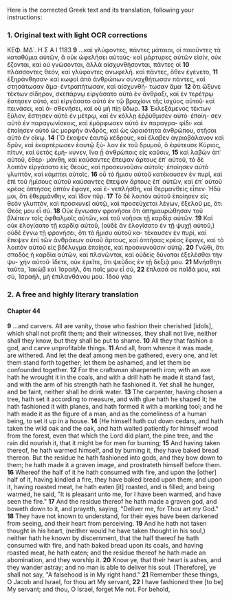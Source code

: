 Here is the corrected Greek text and its translation, following your instructions:

### 1. Original text with light OCR corrections

ΚΕΦ. ΜΔ΄.                 Η Σ Α Ι                 1183
**9** ...καὶ γλύφοντες, πάντες μάταιοι, οἱ ποιοῦντες τὰ καταθύμια
αὐτῶν, ἃ οὐκ ὠφελήσει αὐτούς· καὶ μάρτυρες αὐτῶν εἰσίν, οὐκ
ἔζονται, καὶ οὐ γνώσονται, ἀλλὰ αἰσχυνθήσονται, πάντες οἱ
**10** πλάσσοντες θεόν, καὶ γλύφοντες ἀνωφελῆ. καὶ πάντες, ὅθεν ἐγένετο,
**11** ἐξηράνθησαν· καὶ κωφοὶ ἀπὸ ἀνθρώπων συναχθήτωσαν
πάντες, καὶ στησάτωσαν ἅμα· ἐντραπήτωσαν, καὶ αἰσχυνθή-
τωσαν ἅμα·
**12** ὅτι ὤξυνε τέκτων σίδηρον, σκεπάρνῳ εἰργάσατο
αὐτὸ ἐν ἄνθραξι, καὶ ἐν τερέτρῳ ἔστησεν αὐτό, καὶ εἰργάσατο
αὐτὸ ἐν τῷ βραχίονι τῆς ἰσχύος αὐτοῦ· καὶ πεινάσει, καὶ ἀ-
σθενήσει, καὶ οὐ μὴ πίῃ ὕδωρ.
**13** Ἐκλεξάμενος τέκτων ξύλον,
ἔστησεν αὐτὸ ἐν μέτρῳ, καὶ ἐν κόλλῃ ἐῤῥύθμισεν αὐτό· ἐποίη-
σεν αὐτὸ ἐν παραγωνίσκοις, καὶ ἐμόρφωσεν αὐτὸ ἐν παραγρα-
φίδι· καὶ ἐποίησεν αὐτὸ ὡς μορφὴν ἀνδρός, καὶ ὡς ὡραιότητα
ἀνθρώπου, στῆσαι αὐτὸ ἐν οἴκῳ.
**14** (Ὃ ἔκοψεν ἑαυτῷ κέδρους,
καὶ ἔλαβεν ἀγριοβάλανον καὶ δρῦν, καὶ ἐκαρτέρωσεν ἑαυτῷ ξύ-
λον ἐκ τοῦ δρυμοῦ, ὃ ἐφύτευσε Κύριος, πίτυν, καὶ ὑετὸς ἐμή-
κυνεν, ἵνα ᾖ ἀνθρώποις εἰς καῦσιν,
**15** καὶ λαβὼν ἀπ᾿ αὐτοῦ, ἐθερ-
μάνθη, καὶ καύσαντες ἔπεψαν ἄρτους ἐπ᾿ αὐτοῦ, τὸ δὲ λοιπὸν
εἰργάσατο εἰς θεούς, καὶ προσκυνοῦσιν αὐτοῖς· ἐποίησεν αὐτὸ
γλυπτόν, καὶ κάμπτει αὐτοῖς.
**16** οὗ τὸ ἥμισυ αὐτοῦ κατέκαυσεν
ἐν πυρί, καὶ ἐπὶ τοῦ ἡμίσους αὐτοῦ καύσαντες ἔπεψαν ἄρτους
ἐπ᾿ αὐτῶν, καὶ ἐπ᾿ αὐτοῦ κρέας ὀπτήσας ὀπτὸν ἔφαγε, καὶ ἐ-
νεπλήσθη, καὶ θερμανθεὶς εἶπεν· Ἡδὺ μοι, ὅτι ἐθερμάνθην, καὶ
ἴδον πῦρ.
**17** Τὸ δὲ λοιπὸν αὐτοῦ ἐποίησεν εἰς θεὸν γλυπτόν, καὶ
προσκυνεῖ αὐτῷ, καὶ προσεύχεται λέγων, ἔξελοῦ με, ὅτι Θεός
μου εἶ σύ.
**18** Οὐκ ἔγνωσαν φρονῆσαι ὅτι ἀπημαυρώθησαν τοῦ βλέπειν
τοῖς ὀφθαλμοῖς αὐτῶν, καὶ τοῦ νοῆσαι τῇ καρδίᾳ αὐτῶν.
**19** Καὶ οὐκ ἐλογίσατο τῇ καρδίᾳ αὐτοῦ, (οὐδὲ ἂν ἐλογίσατο ἐν τῇ
ψυχῇ αὐτοῦ,) οὐδὲ ἔγνω τῇ φρονήσει, ὅτι τὸ ἥμισυ αὐτοῦ κα-
τέκαυσεν ἐν πυρί, καὶ ἔπεψεν ἐπὶ τῶν ἀνθράκων αὐτοῦ ἄρτους,
καὶ ὀπτήσας κρέας ἔφαγε, καὶ τὸ λοιπὸν αὐτοῦ εἰς βδέλυγμα
ἐποίησε, καὶ προσκυνοῦσιν αὐτῷ.
**20** Γνῶθι, ὅτι σποδὸς ἡ καρδία
αὐτῶν, καὶ πλανῶνται, καὶ οὐδεὶς δύναται ἐξελέσθαι τὴν ψυ-
χὴν αὐτοῦ· ἴδετε, οὐκ ἐρεῖτε, ὅτι ψεῦδος ἐν τῇ δεξιᾷ μου.
**21** Μνήσθητι ταῦτα, Ἰακὼβ καὶ Ἰσραήλ, ὅτι παῖς μου εἶ σύ,
**22** ἔπλασά σε παῖδά μου, καὶ σύ, Ἰσραήλ, μὴ ἐπιλανθάνου μου.
Ἰδοὺ γὰρ

### 2. A free and highly literary translation

#### Chapter 44

**9** ...and carvers. All are vanity,
    those who fashion their cherished [idols],
    which shall not profit them;
    and their witnesses, they shall not live,
    neither shall they know,
    but they shall be put to shame.
**10** All they that fashion a god,
    and carve unprofitable things.
**11** And all, from whence it was made, are withered.
    And let the deaf among men be gathered, every one,
    and let them stand forth together;
    let them be ashamed, and let them be confounded together.
**12** For the craftsman sharpeneth iron;
    with an axe hath he wrought it in the coals,
    and with a drill hath he made it stand fast,
    and with the arm of his strength hath he fashioned it.
    Yet shall he hunger, and be faint,
    neither shall he drink water.
**13** The carpenter, having chosen a tree,
    hath set it according to measure,
    and with glue hath he shaped it;
    he hath fashioned it with planes,
    and hath formed it with a marking tool;
    and he hath made it as the figure of a man,
    and as the comeliness of a human being,
    to set it up in a house.
**14** (He himself hath cut down cedars,
    and hath taken the wild oak and the oak,
    and hath waited patiently for himself wood from the forest,
    even that which the Lord did plant, the pine tree,
    and the rain did nourish it,
    that it might be for men for burning;
**15** And having taken thereof, he hath warmed himself,
    and by burning it, they have baked bread thereon.
    But the residue he hath fashioned into gods,
    and they bow down to them;
    he hath made it a graven image,
    and prostrateth himself before them.
**16** Whereof the half of it he hath consumed with fire,
    and upon the [other] half of it, having kindled a fire,
    they have baked bread upon them;
    and upon it, having roasted meat,
    he hath eaten [it] roasted, and is filled;
    and being warmed, he said, "It is pleasant unto me,
    for I have been warmed, and have seen the fire."
**17** And the residue thereof he hath made a graven god,
    and boweth down to it,
    and prayeth, saying, "Deliver me,
    for Thou art my God."
**18** They have not known to understand,
    for their eyes have been darkened from seeing,
    and their heart from perceiving.
**19** And he hath not taken thought in his heart,
    (neither would he have taken thought in his soul,)
    neither hath he known by discernment,
    that the half thereof he hath consumed with fire,
    and hath baked bread upon its coals,
    and having roasted meat, he hath eaten;
    and the residue thereof he hath made an abomination,
    and they worship it.
**20** Know ye, that their heart is ashes,
    and they wander astray;
    and no man is able to deliver his soul.
    [Therefore], ye shall not say, "A falsehood is in My right hand."
**21** Remember these things, O Jacob and Israel,
    for thou art My servant,
**22** I have fashioned thee [to be] My servant;
    and thou, O Israel, forget Me not.
    For behold,